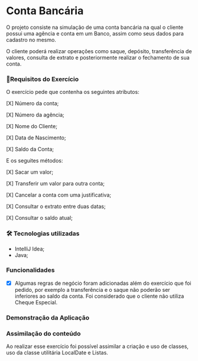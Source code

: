 # Conta Bancária

O projeto consiste na simulação de uma conta bancária na qual o cliente possui uma agência e conta em um Banco, assim como seus dados para cadastro no mesmo.&#x20;

O cliente poderá realizar operações como saque, depósito, transferência de valores, consulta de extrato e posteriormente realizar o fechamento de sua conta.



### 📝Requisitos do Exercício

O exercício pede que contenha os seguintes atributos:

\[X] Número da conta;

\[X] Número da agência;

\[X] Nome do Cliente;

\[X] Data de Nascimento;

\[X] Saldo da Conta;

E os seguites métodos:

\[X] Sacar um valor;

\[X] Transferir um valor para outra conta;

\[X] Cancelar a conta com uma justificativa;

\[X] Consultar o extrato entre duas datas;

\[X] Consultar o saldo atual;

### 🛠️ Tecnologias utilizadas

* IntelliJ Idea;
* Java;

### Funcionalidades&#x20;

* [x] Algumas regras de negócio foram adicionadas além do exercício que foi pedido, por exemplo a transferência e o saque não poderão ser inferiores ao saldo da conta. Foi considerado que o cliente não utiliza Cheque Especial.

###

### Demonstração da Aplicação



### Assimilação do conteúdo

Ao realizar esse exercício foi possível assimilar a criação e uso de classes, uso da classe utilitária LocalDate e Listas.



